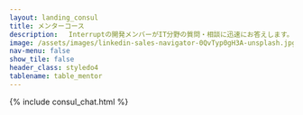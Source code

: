 ```yaml
---
layout: landing_consul
title: メンターコース
description: 　Interruptの開発メンバーがIT分野の質問・相談に迅速にお答えします。<br>ベンチャーなどの企業において「作業は自社チームで行う予定だけど、有識者がいない…」「人手が足りなくて中々新人教育に注力できない」など、<br>そんな時代わりに我々がお答え致します。<br>企業に限らず、個人で学習中の方のメンターとしてもご協力致します。
image: /assets/images/linkedin-sales-navigator-0QvTyp0gH3A-unsplash.jpg
nav-menu: false
show_tile: false
header_class: styledo4
tablename: table_mentor
---
```


<div id="main" markdown="1">
<section id="one">

{% include consul_chat.html %}
</section>
</div>
